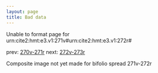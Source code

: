 ```yaml
---
layout: page
title: Bad data
---
```


Unable to format page for urn:cite2:hmt:e3.v1:271v#urn:cite2:hmt:e3.v1:272r#

prev: [270v-271r](../270v-271r/) next: [272v-273r](../272v-273r/)

Composite image not yet made for bifolio spread 271v-272r

